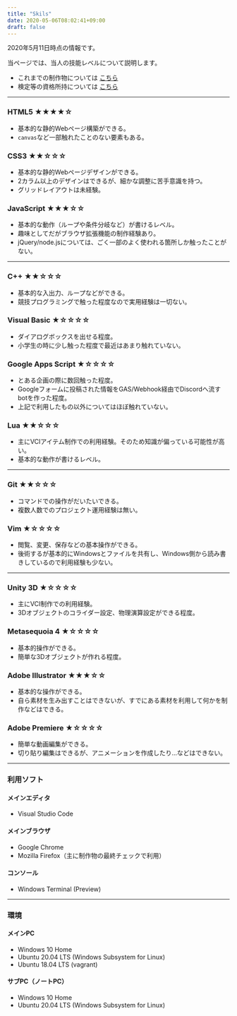 ```yaml
---
title: "Skils"
date: 2020-05-06T08:02:41+09:00
draft: false
---
```

2020年5月11日時点の情報です。

当ページでは、当人の技能レベルについて説明します。

- これまでの制作物については [こちら](https://nekozuki.me/makes)
- 検定等の資格所持については [こちら](/history)

---

### HTML5 ★★★★☆
- 基本的な静的Webページ構築ができる。
- `canvas`など一部触れたことのない要素もある。

### CSS3 ★★☆☆☆
- 基本的な静的Webページデザインができる。
- 2カラム以上のデザインはできるが、細かな調整に苦手意識を持つ。
- グリッドレイアウトは未経験。

### JavaScript ★★★☆☆
- 基本的な動作（ループや条件分岐など）が書けるレベル。
- 趣味としてだがブラウザ拡張機能の制作経験あり。
- jQuery/node.jsについては、ごく一部のよく使われる箇所しか触ったことがない。

---

### C++ ★★☆☆☆
- 基本的な入出力、ループなどができる。
- 競技プログラミングで触った程度なので実用経験は一切ない。

### Visual Basic ★☆☆☆☆
- ダイアログボックスを出せる程度。
- 小学生の時に少し触った程度で最近はあまり触れていない。

### Google Apps Script ★☆☆☆☆
- とある企画の際に数回触った程度。
- Googleフォームに投稿された情報をGAS/Webhook経由でDiscordへ流すbotを作った程度。
- 上記で利用したもの以外についてはほぼ触れていない。

### Lua ★★☆☆☆
- 主にVCIアイテム制作での利用経験。そのため知識が偏っている可能性が高い。
- 基本的な動作が書けるレベル。

---

### Git ★★☆☆☆
- コマンドでの操作がだいたいできる。
- 複数人数でのプロジェクト運用経験は無い。

### Vim ★☆☆☆☆
- 閲覧、変更、保存などの基本操作ができる。
- 後術するが基本的にWindowsとファイルを共有し、Windows側から読み書きしているので利用経験も少ない。

---

### Unity 3D ★☆☆☆☆
- 主にVCI制作での利用経験。
- 3Dオブジェクトのコライダー設定、物理演算設定ができる程度。

### Metasequoia 4 ★☆☆☆☆
- 基本的操作ができる。
- 簡単な3Dオブジェクトが作れる程度。

### Adobe Illustrator ★★★☆☆
- 基本的な操作ができる。
- 自ら素材を生み出すことはできないが、すでにある素材を利用して何かを制作などはできる。

### Adobe Premiere ★☆☆☆☆
- 簡単な動画編集ができる。
- 切り貼り編集はできるが、アニメーションを作成したり...などはできない。

---
### 利用ソフト
#### メインエディタ
- Visual Studio Code

#### メインブラウザ
- Google Chrome
- Mozilla Firefox（主に制作物の最終チェックで利用）

#### コンソール
- Windows Terminal (Preview)

---

### 環境
#### メインPC
- Windows 10 Home
- Ubuntu 20.04 LTS (Windows Subsystem for Linux)
- Ubuntu 18.04 LTS (vagrant)

#### サブPC（ノートPC）
- Windows 10 Home
- Ubuntu 20.04 LTS (Windows Subsystem for Linux)
